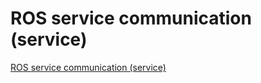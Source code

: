 # ROS service communication (service)
[ROS service communication (service)](https://aiwithcloud.com/2022/09/19/ros_service_communication_service/)